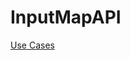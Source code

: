 # InputMapAPI

[Use Cases](http://htmlpreview.github.io/?https://github.com/TomasMikula/InputMapAPI/blob/master/use-cases.html)

